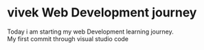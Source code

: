 # vivek Web Development journey
Today i am starting my web Development learning journey.
<br>
My first commit through visual studio code
